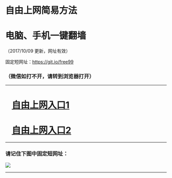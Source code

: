 ﻿# 自由上网简易方法

# 电脑、手机一键翻墙

（2017/10/09 更新，网址有效）

固定短网址：https://git.io/free99

### （微信如打不开，请转到浏览器打开）


***





# &nbsp;&nbsp; <a href="http://ft99801160.fwq-tz-1001.info/fwqtz01.html?t=10090017797 " target="_blank">自由上网入口1</a>
# &nbsp;&nbsp; <a href="http://ft728416065.fwq-tz-1002.info/fwqtz02.html?t=10090014287 " target="_blank">自由上网入口2</a>
***

### 请记住下图中固定短网址：

<img src="https://s3-us-west-2.amazonaws.com/fwq-1001/yjfq-20170905okok.png" /> 


***

